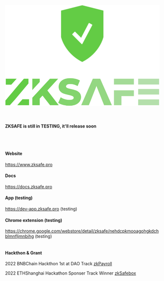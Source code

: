 <div align="center"><img src="./docs/images/zkSafe-logo.svg"></div>
<br>
<br>

#### ZKSAFE is still in TESTING, it'll release soon
<br>
<br>

#### Website
https://www.zksafe.pro
<br>

#### Docs
https://docs.zksafe.pro
<br>

#### App (testing)
https://dev-app.zksafe.pro (testing)
<br>

#### Chrome extension (testing)
https://chrome.google.com/webstore/detail/zksafe/nehdcpkmooagohgkdchblmnfljmnbihg (testing)
<br>
<br>

#### Hackthon & Grant
2022 BNBChain Hackthon 1st at DAO Track <a href="https://dorahacks.io/bnb/1/top">zkPayroll</a>

2022 ETHShanghai Hackathon Sponser Track Winner <a href="https://gitcoin.co/hackathon/ethshanghai/projects/?org=abridged">zkSafebox</a>